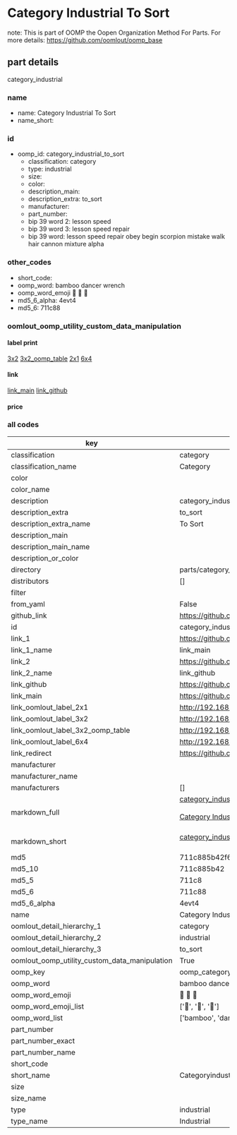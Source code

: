 # Category Industrial To Sort  

note: This is part of OOMP the Oopen Organization Method For Parts. For more details: https://github.com/oomlout/oomp_base

##  part details
  



category_industrial



### name
* name: Category Industrial To Sort
* name_short: 
### id
* oomp_id: category_industrial_to_sort
  * classification: category
  * type: industrial
  * size: 
  * color: 
  * description_main: 
  * description_extra: to_sort
  * manufacturer: 
  * part_number: 
  * bip 39 word 2: lesson speed
  * bip 39 word 3: lesson speed repair
  * bip 39 word: lesson speed repair obey begin scorpion mistake walk hair cannon mixture alpha

### other_codes
* short_code: 
* oomp_word: bamboo dancer wrench
* oomp_word_emoji :bamboo: :dancer: :wrench:
* md5_6_alpha: 4evt4
* md5_6: 711c88






### oomlout_oomp_utility_custom_data_manipulation
#### label print
[3x2](http://192.168.1.245:1112/?label=oomp%204evt4)
[3x2_oomp_table](http://192.168.1.108:1112/?label=oomp%204evt4)
[2x1](http://192.168.1.242:1112/?label=oomp%204evt4)
[6x4](http://192.168.1.55:1112/?label=oomp%204evt4)    

#### link

[link_main](https://github.com/oomlout/oomlout_oomp_version_1_messy/tree/main/parts/category_industrial_to_sort) [link_github](https://github.com/oomlout/oomlout_oomp_version_1_messy/tree/main/parts/category_industrial_to_sort)                             

#### price







### all codes 
| key | value |  
| --- | --- |  
| classification | category |  
| classification_name | Category |  
| color |  |  
| color_name |  |  
| description | category_industrial |  
| description_extra | to_sort |  
| description_extra_name | To Sort |  
| description_main |  |  
| description_main_name |  |  
| description_or_color |   |  
| directory | parts/category_industrial_to_sort |  
| distributors | [] |  
| filter |  |  
| from_yaml | False |  
| github_link | https://github.com/oomlout/oomlout_oomp_part_src/tree/main/parts/category_industrial_to_sort |  
| id | category_industrial_to_sort |  
| link_1 | https://github.com/oomlout/oomlout_oomp_version_1_messy/tree/main/parts/category_industrial_to_sort |  
| link_1_name | link_main |  
| link_2 | https://github.com/oomlout/oomlout_oomp_version_1_messy/tree/main/parts/category_industrial_to_sort |  
| link_2_name | link_github |  
| link_github | https://github.com/oomlout/oomlout_oomp_version_1_messy/tree/main/parts/category_industrial_to_sort |  
| link_main | https://github.com/oomlout/oomlout_oomp_version_1_messy/tree/main/parts/category_industrial_to_sort |  
| link_oomlout_label_2x1 | http://192.168.1.242:1112/?label=oomp%204evt4 |  
| link_oomlout_label_3x2 | http://192.168.1.245:1112/?label=oomp%204evt4 |  
| link_oomlout_label_3x2_oomp_table | http://192.168.1.108:1112/?label=oomp%204evt4 |  
| link_oomlout_label_6x4 | http://192.168.1.55:1112/?label=oomp%204evt4 |  
| link_redirect | https://github.com/oomlout/oomlout_oomp_version_1_messy/tree/main/parts/category_industrial_to_sort |  
| manufacturer |  |  
| manufacturer_name |  |  
| manufacturers | [] |  
| markdown_full | [category_industrial_to_sort](none)<br>[](none)<br>[Category Industrial To Sort](none)<br><br> |  
| markdown_short | [category_industrial_to_sort](none)<br><br> |  
| md5 | 711c885b42f691bf048a297f6d344403 |  
| md5_10 | 711c885b42 |  
| md5_5 | 711c8 |  
| md5_6 | 711c88 |  
| md5_6_alpha | 4evt4 |  
| name | Category Industrial To Sort |  
| oomlout_detail_hierarchy_1 | category |  
| oomlout_detail_hierarchy_2 | industrial |  
| oomlout_detail_hierarchy_3 | to_sort |  
| oomlout_oomp_utility_custom_data_manipulation | True |  
| oomp_key | oomp_category_industrial_to_sort |  
| oomp_word | bamboo dancer wrench |  
| oomp_word_emoji | :bamboo: :dancer: :wrench: |  
| oomp_word_emoji_list | [':bamboo:', ':dancer:', ':wrench:'] |  
| oomp_word_list | ['bamboo', 'dancer', 'wrench'] |  
| part_number |  |  
| part_number_exact |  |  
| part_number_name |  |  
| short_code |  |  
| short_name | Categoryindustrial |  
| size |  |  
| size_name |  |  
| type | industrial |  
| type_name | Industrial |  
